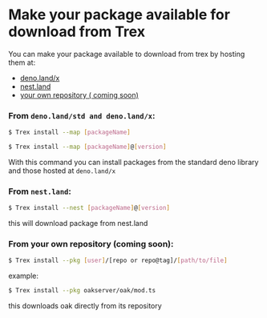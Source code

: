 # Make your package available for download from Trex

You can make your package available to download from trex by hosting them at:

- [deno.land/x](https://nest.land/)
- [nest.land](https://nest.land/)
- [your own repository (
coming soon)](#)

### From `deno.land/std and deno.land/x`:

```sh
$ Trex install --map [packageName]
```
```sh
$ Trex install --map [packageName]@[version]
```

With this command you can install packages from the standard deno library and those hosted at `deno.land/x`

### From `nest.land`:

```sh
$ Trex install --nest [packageName]@[version]
```
this will download package from nest.land

### From your own repository (coming soon):

```sh
$ Trex install --pkg [user]/[repo or repo@tag]/[path/to/file]
```
example:

```sh
$ Trex install --pkg oakserver/oak/mod.ts
```
this downloads oak directly from its repository